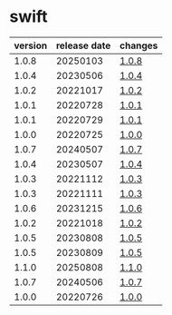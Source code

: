 # swift	


|version|release date|changes|
|---|---|---|
|1.0.8|20250103|[1.0.8](./1.0.8-20250103.md)|
|1.0.4|20230506|[1.0.4](./1.0.4-20230506.md)|
|1.0.2|20221017|[1.0.2](./1.0.2-20221017.md)|
|1.0.1|20220728|[1.0.1](./1.0.1-20220728.md)|
|1.0.1|20220729|[1.0.1](./1.0.1-20220729.md)|
|1.0.0|20220725|[1.0.0](./1.0.0-20220725.md)|
|1.0.7|20240507|[1.0.7](./1.0.7-20240507.md)|
|1.0.4|20230507|[1.0.4](./1.0.4-20230507.md)|
|1.0.3|20221112|[1.0.3](./1.0.3-20221112.md)|
|1.0.3|20221111|[1.0.3](./1.0.3-20221111.md)|
|1.0.6|20231215|[1.0.6](./1.0.6-20231215.md)|
|1.0.2|20221018|[1.0.2](./1.0.2-20221018.md)|
|1.0.5|20230808|[1.0.5](./1.0.5-20230808.md)|
|1.0.5|20230809|[1.0.5](./1.0.5-20230809.md)|
|1.1.0|20250808|[1.1.0](./1.1.0-20250808.md)|
|1.0.7|20240506|[1.0.7](./1.0.7-20240506.md)|
|1.0.0|20220726|[1.0.0](./1.0.0-20220726.md)|
